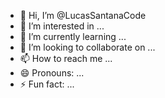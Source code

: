 - 👋 Hi, I’m @LucasSantanaCode
- 👀 I’m interested in ...
- 🌱 I’m currently learning ...
- 💞️ I’m looking to collaborate on ...
- 📫 How to reach me ...
- 😄 Pronouns: ...
- ⚡ Fun fact: ...

<!---
LucasSantanaCode/LucasSantanaCode is a ✨ special ✨ repository because its `README.md` (this file) appears on your GitHub profile.
You can click the Preview link to take a look at your changes.
--->
